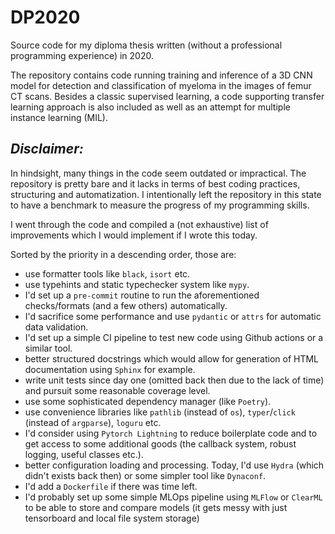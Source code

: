 # DP2020
Source code for my diploma thesis written (without a professional programming experience) in 2020.  

The repository contains code running training and inference of a 3D CNN model for detection and classification of myeloma in the images of femur CT scans. 
Besides a classic supervised learning, a code supporting transfer learning approach is also included as well as an attempt for multiple instance learning (MIL).


## _Disclaimer:_
In hindsight, many things in the code seem outdated or impractical. The repository is pretty bare and it lacks in terms of best coding practices, structuring and automatization. I intentionally left the repository in this state to have a benchmark to measure the progress of my programming skills. 

I went through the code and compiled a (not exhaustive) list of improvements which I would implement if I wrote this today.

Sorted by the priority in a descending order, those are:

- use formatter tools like `black`, `isort` etc.
- use typehints and static typechecker system like `mypy`.
- I'd set up a `pre-commit` routine to run the aforementioned checks/formats (and a few others) automatically.
- I'd sacrifice some performance and use `pydantic` or `attrs` for automatic data validation.
- I'd set up a simple CI pipeline to test new code using Github actions or a similar tool.
- better structured docstrings which would allow for generation of HTML documentation using `Sphinx` for example.
- write unit tests since day one (omitted back then due to the lack of time) and pursuit some reasonable coverage level.
- use some sophisticated dependency manager (like `Poetry`).
- use convenience libraries like `pathlib` (instead of `os`), `typer`/`click` (instead of `argparse`), `loguru` etc.
- I'd consider using `Pytorch Lightning` to reduce boilerplate code and to get access to some additional goods (the callback system, robust logging, useful classes etc.).
- better configuration loading and processing. Today, I'd use `Hydra` (which didn't exists back then) or some simpler tool like `Dynaconf`.
- I'd add a `Dockerfile` if there was time left.
- I'd probably set up some simple MLOps pipeline using `MLFlow` or `ClearML` to be able to store and compare models (it gets messy with just tensorboard and local file system storage)
